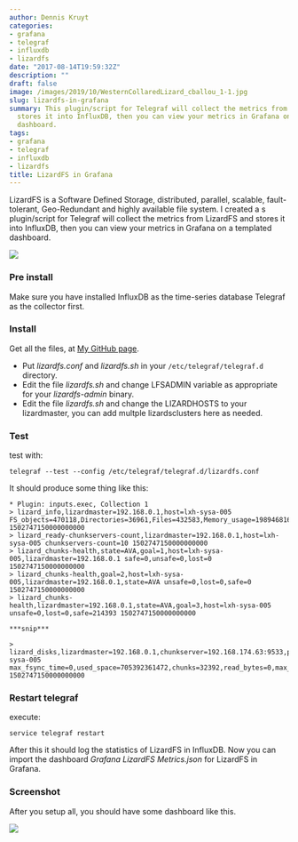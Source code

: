 ```yaml
---
author: Dennis Kruyt
categories:
- grafana
- telegraf
- influxdb
- lizardfs
date: "2017-08-14T19:59:32Z"
description: ""
draft: false
image: /images/2019/10/WesternCollaredLizard_cballou_1-1.jpg
slug: lizardfs-in-grafana
summary: This plugin/script for Telegraf will collect the metrics from LizardFS and
  stores it into InfluxDB, then you can view your metrics in Grafana on a templated
  dashboard.
tags:
- grafana
- telegraf
- influxdb
- lizardfs
title: LizardFS in Grafana
---
```



LizardFS is a Software Defined Storage, distributed, parallel, scalable,
fault-tolerant, Geo-Redundant and highly available file system. I created a s plugin/script for Telegraf will collect the metrics from LizardFS and stores it into InfluxDB, then you can view your metrics in Grafana on a templated dashboard.
 
 ![](https://lizardfs.com/wp-content/uploads/2016/12/lizardfs-servers3-e1516293779641.jpg)

### Pre install

Make sure you have installed InfluxDB as the time-series database Telegraf as the collector first.

### Install

Get all the files, at [My GitHub page](https://github.com/dkruyt/LizardFS_Grafana).

* Put _lizardfs.conf_ and _lizardfs.sh_ in your `/etc/telegraf/telegraf.d` directory.
* Edit the file _lizardfs.sh_ and change LFSADMIN variable as appropriate for your _lizardfs-admin_ binary.
* Edit the file _lizardfs.sh_ and change the LIZARDHOSTS to your lizardmaster, you can add multple lizardsclusters here as needed.

### Test
test with:
```
telegraf --test --config /etc/telegraf/telegraf.d/lizardfs.conf
```
It should produce some thing like this:
```
* Plugin: inputs.exec, Collection 1
> lizard_info,lizardmaster=192.168.0.1,host=lxh-sysa-005 FS_objects=470118,Directories=36961,Files=432583,Memory_usage=198946816,Total_space=37159571947520,Available_space=22595288821760,Trash_files=0,Chunk_copies=643179,Regular_copies_deprecated=643179,Trash_space=0,Reserved_space=0,Reserved_files=0,Chunks=214393 1502747150000000000
> lizard_ready-chunkservers-count,lizardmaster=192.168.0.1,host=lxh-sysa-005 chunkservers-count=10 1502747150000000000
> lizard_chunks-health,state=AVA,goal=1,host=lxh-sysa-005,lizardmaster=192.168.0.1 safe=0,unsafe=0,lost=0 1502747150000000000
> lizard_chunks-health,goal=2,host=lxh-sysa-005,lizardmaster=192.168.0.1,state=AVA unsafe=0,lost=0,safe=0 1502747150000000000
> lizard_chunks-health,lizardmaster=192.168.0.1,state=AVA,goal=3,host=lxh-sysa-005 unsafe=0,lost=0,safe=214393 1502747150000000000

***snip***

> lizard_disks,lizardmaster=192.168.0.1,chunkserver=192.168.174.63:9533,path=/data/1/data/3.10.4/,host=lxh-sysa-005 max_fsync_time=0,used_space=705392361472,chunks=32392,read_bytes=0,max_write_time=0,read_ops=0,fsync_ops=0,to_delete="no",damaged="no",scanning="no",written_bytes=0,max_read_time=0,last_error="0",total_space=1857978597376,write_ops=0 1502747150000000000
```

### Restart telegraf
execute:

```
service telegraf restart
```

After this it should log the statistics of LizardFS in InfluxDB. Now you can import the dashboard _Grafana LizardFS Metrics.json_ for LizardFS in Grafana.

### Screenshot

After you setup all, you should have some dashboard like this.

![](/images/2017/07/Grafana_LizardFS_Metrics.jpg)

